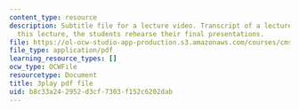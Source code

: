 ```yaml
---
content_type: resource
description: Subtitle file for a lecture video. Transcript of a lecture video. In
  this lecture, the students rehearse their final presentations.
file: https://ol-ocw-studio-app-production.s3.amazonaws.com/courses/cms-611j-creating-video-games-fall-2014/b8c33a242952d3cf7303f152c6202dab_ok4qM1OzlPA.pdf
file_type: application/pdf
learning_resource_types: []
ocw_type: OCWFile
resourcetype: Document
title: 3play pdf file
uid: b8c33a24-2952-d3cf-7303-f152c6202dab
---
```

